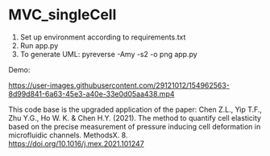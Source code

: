 # MVC_singleCell

1. Set up environment according to requirements.txt
2. Run app.py
3. To generate UML: pyreverse -Amy -s2 -o png app.py

Demo:

https://user-images.githubusercontent.com/29121012/154962563-8d99d841-6a63-45e3-a40e-33e0d05aa438.mp4

This code base is the upgraded application of the paper:
Chen Z.L., Yip T.F., Zhu Y.G., Ho W. K. & Chen H.Y. (2021). The method to quantify cell elasticity based on the precise measurement of pressure inducing cell deformation in microfluidic channels. MethodsX. 8. https://doi.org/10.1016/j.mex.2021.101247
